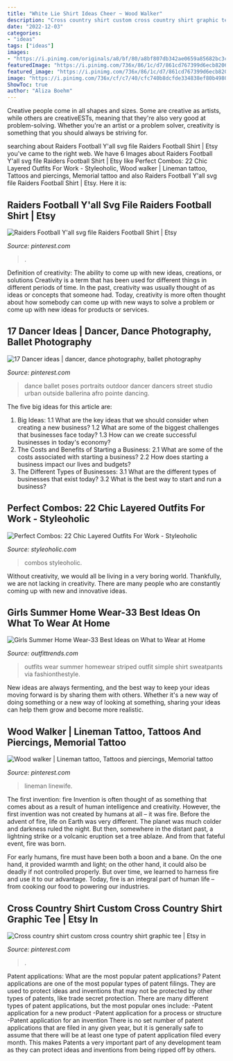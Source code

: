 ```yaml
---
title: "White Lie Shirt Ideas Cheer ~ Wood Walker"
description: "Cross country shirt custom cross country shirt graphic tee"
date: "2022-12-03"
categories:
- "ideas"
tags: ["ideas"]
images:
- "https://i.pinimg.com/originals/a8/bf/80/a8bf807db342ae0659a85682bc3c745c.jpg"
featuredImage: "https://i.pinimg.com/736x/86/1c/d7/861cd767399d6ecb82069da395944cfd.jpg"
featured_image: "https://i.pinimg.com/736x/86/1c/d7/861cd767399d6ecb82069da395944cfd.jpg"
image: "https://i.pinimg.com/736x/cf/c7/40/cfc740b8dcfde334838ef80b49800c3f--lineman-career.jpg"
ShowToc: true
author: "Aliza Boehm"
---
```



Creative people come in all shapes and sizes. Some are creative as artists, while others are creativeESTs, meaning that they're also very good at problem-solving. Whether you're an artist or a problem solver, creativity is something that you should always be striving for.

	

		
searching about Raiders Football Y&#039;all svg file Raiders Football Shirt | Etsy you've came to the right web. We have 6 Images about Raiders Football Y&#039;all svg file Raiders Football Shirt | Etsy like Perfect Combos: 22 Chic Layered Outfits For Work - Styleoholic, Wood walker | Lineman tattoo, Tattoos and piercings, Memorial tattoo and also Raiders Football Y&#039;all svg file Raiders Football Shirt | Etsy. Here it is:
		
    
## Raiders Football Y&#039;all Svg File Raiders Football Shirt | Etsy

<img loading=lazy src="https://i.pinimg.com/736x/86/1c/d7/861cd767399d6ecb82069da395944cfd.jpg" onerror="this.onerror=null;this.src='https://tse1.mm.bing.net/th?id=OIP.9r7HCaF6wuXbfE8dcl9NRQHaHa&amp;pid=15.1';" alt="Raiders Football Y&#039;all svg file Raiders Football Shirt | Etsy">

_Source: pinterest.com_

>. 

	

Definition of creativity: The ability to come up with new ideas, creations, or solutions
Creativity is a term that has been used for different things in different periods of time. In the past, creativity was usually thought of as ideas or concepts that someone had. Today, creativity is more often thought about how somebody can come up with new ways to solve a problem or come up with new ideas for products or services.

    
## 17 Dancer Ideas | Dancer, Dance Photography, Ballet Photography

<img loading=lazy src="https://i.pinimg.com/236x/be/d3/33/bed3339caf8d8cc958d08400f10abcf7--outdoor-ballet-photography-beach-dance-photography.jpg" onerror="this.onerror=null;this.src='https://tse3.mm.bing.net/th?id=OIP.ljXhh2SpMkzgUqZwh1Y5vgAAAA&amp;pid=15.1';" alt="17 Dancer ideas | dancer, dance photography, ballet photography">

_Source: pinterest.com_

>dance ballet poses portraits outdoor dancer dancers street studio urban outside ballerina afro pointe dancing. 

	

The five big ideas for this article are:
1. Big Ideas: 
1.1 What are the key ideas that we should consider when creating a new business? 
1.2 What are some of the biggest challenges that businesses face today? 
1.3 How can we create successful businesses in today's economy? 
2. The Costs and Benefits of Starting a Business: 
2.1 What are some of the costs associated with starting a business? 
2.2 How does starting a business impact our lives and budgets? 
3. The Different Types of Businesses: 
3.1 What are the different types of businesses that exist today? 
3.2 What is the best way to start and run a business?

    
## Perfect Combos: 22 Chic Layered Outfits For Work - Styleoholic

<img loading=lazy src="https://i.styleoholic.com/2016/01/chic-layered-outfits-for-work-14.jpg" onerror="this.onerror=null;this.src='https://tse3.mm.bing.net/th?id=OIP.5EoOR7DAgrWT6M9grmnZvgHaLK&amp;pid=15.1';" alt="Perfect Combos: 22 Chic Layered Outfits For Work - Styleoholic">

_Source: styleoholic.com_

>combos styleoholic. 

	

Without creativity, we would all be living in a very boring world. Thankfully, we are not lacking in creativity. There are many people who are constantly coming up with new and innovative ideas.

    
## Girls Summer Home Wear-33 Best Ideas On What To Wear At Home

<img loading=lazy src="http://www.outfittrends.com/wp-content/uploads/2017/05/Striped-Black-And-White-Jumpsuit.jpg" onerror="this.onerror=null;this.src='https://tse1.mm.bing.net/th?id=OIP.mmZ5CRaKGcoENYm5QhlofgHaLH&amp;pid=15.1';" alt="Girls Summer Home Wear-33 Best Ideas on What to Wear at Home">

_Source: outfittrends.com_

>outfits wear summer homewear striped outfit simple shirt sweatpants via fashionthestyle. 

	

New ideas are always fermenting, and the best way to keep your ideas moving forward is by sharing them with others. Whether it's a new way of doing something or a new way of looking at something, sharing your ideas can help them grow and become more realistic.

    
## Wood Walker | Lineman Tattoo, Tattoos And Piercings, Memorial Tattoo

<img loading=lazy src="https://i.pinimg.com/736x/cf/c7/40/cfc740b8dcfde334838ef80b49800c3f--lineman-career.jpg" onerror="this.onerror=null;this.src='https://tse1.mm.bing.net/th?id=OIP.UD1ZWi_NZPRk1zotTzUdZgHaI7&amp;pid=15.1';" alt="Wood walker | Lineman tattoo, Tattoos and piercings, Memorial tattoo">

_Source: pinterest.com_

>lineman linewife. 

	

The first invention: fire
Invention is often thought of as something that comes about as a result of human intelligence and creativity. However, the first invention was not created by humans at all – it was fire.
Before the advent of fire, life on Earth was very different. The planet was much colder and darkness ruled the night. But then, somewhere in the distant past, a lightning strike or a volcanic eruption set a tree ablaze. And from that fateful event, fire was born.

For early humans, fire must have been both a boon and a bane. On the one hand, it provided warmth and light; on the other hand, it could also be deadly if not controlled properly. But over time, we learned to harness fire and use it to our advantage. Today, fire is an integral part of human life – from cooking our food to powering our industries.

    
## Cross Country Shirt Custom Cross Country Shirt Graphic Tee | Etsy In

<img loading=lazy src="https://i.pinimg.com/originals/a8/bf/80/a8bf807db342ae0659a85682bc3c745c.jpg" onerror="this.onerror=null;this.src='https://tse4.mm.bing.net/th?id=OIP.tUctenytJtWXar5QXkE1MQHaJ4&amp;pid=15.1';" alt="Cross country shirt custom cross country shirt graphic tee | Etsy in">

_Source: pinterest.com_

>. 

	

Patent applications: What are the most popular patent applications?
Patent applications are one of the most popular types of patent filings. They are used to protect ideas and inventions that may not be protected by other types of patents, like trade secret protection. 
 There are many different types of patent applications, but the most popular ones include: 
-Patent application for a new product 
-Patent application for a process or structure 
-Patent application for an invention 
There is no set number of patent applications that are filed in any given year, but it is generally safe to assume that there will be at least one type of patent application filed every month. This makes Patents a very important part of any development team as they can protect ideas and inventions from being ripped off by others.

